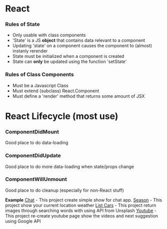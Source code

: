 # React

### Rules of State
- Only usable with class components
- 'State' is a JS **object** that contains data relevant to a component
- Updating 'state' on a component causes the component to (almost) instanly rerender
- State must be initialized when a component is created
- State can **only** be updated using the function 'setState'
### Rules of Class Components
- Must be a Javascript Class
- Must extend (subclass) React.Component
- Must define a 'render' method that returns some amount of JSX


# React Lifecycle (most use)
### ComponentDidMount
Good place to do data-loading
### ComponentDidUpdate
Good place to do more data-loading when state/props change
### ComponentWillUnmount
Good place to do cleanup (especially for non-React stuff)

**Example**
[Chat](https://github.com/khuongtran19/ReactMiniProj1) - This project create simple show for chat app.
[Season](https://github.com/khuongtran19/ReactMiniProj2) - This project show your current location weather
[List Cars](https://github.com/khuongtran19/ReactMiniProj3) - This project return images through searching words with using API from Unsplash
[Youtube](https://github.com/khuongtran19/ReactMiniProj4) - This project re-create youtube page show the videos and next suggestion using Google API